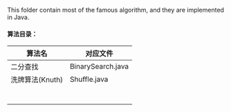 This folder contain most of the famous algorithm, and they are implemented in Java.

#### 算法目录：

| 算法名          | 对应文件          |
| --------------- | ----------------- |
| 二分查找        | BinarySearch.java |
| 洗牌算法(Knuth) | Shuffle.java      |
|                 |                   |
|                 |                   |
|                 |                   |
|                 |                   |
|                 |                   |
|                 |                   |
|                 |                   |

